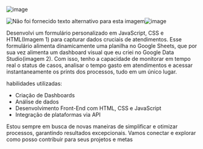 ![image](https://github.com/Josue185/controlecasos/assets/92592495/c48c35f5-492d-46ff-a7a3-2f8cf6568d5c)



<img src="https://media.licdn.com/dms/image/D4D22AQFXdO2TxlwwIA/feedshare-shrink_1280/0/1691620122575?e=1697673600&amp;v=beta&amp;t=p-lEC2KlSgy-xay1ayzn2StL_BUogvYvHre2aWBGpEc" alt="Não foi fornecido texto alternativo para esta imagem"/>![image](https://github.com/Josue185/controlecasos/assets/92592495/3f43677b-77c0-42de-92fc-73acb44d997d)





Desenvolvi um formulário personalizado em JavaScript, CSS e HTML(Imagem 1) para capturar dados cruciais de atendimentos. Esse formulário alimenta dinamicamente uma planilha no Google Sheets, 
que por sua vez alimenta um dashboard visual que eu criei no Google Data Studio(imagem 2). Com isso, tenho a capacidade de monitorar em tempo real o status de casos, analisar o tempo gasto em 
atendimentos e acessar instantaneamente os prints dos processos, tudo em um único lugar.

habilidades utilizadas:
- Criação de Dashboards
- Análise de dados
- Desenvolvimento Front-End com HTML, CSS e JavaScript
- Integração de plataformas via API

Estou sempre em busca de novas maneiras de simplificar e otimizar processos, garantindo resultados excepcionais. Vamos conectar e explorar como posso contribuir para seus projetos e metas
